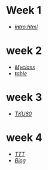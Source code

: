 # Week 1
* [*intro.html*](https://github.com/BLLI/107-1-static-webpage-BLLI/blob/master/week01/intro.html)
# week 2
* [*Myclass*](https://github.com/BLLI/107-1-static-webpage-BLLI/blob/master/week02/Myclass.html)
* [*table*](https://github.com/BLLI/107-1-static-webpage-BLLI/blob/master/week02/table.html)
# week 3
* [*TKU60*](https://github.com/BLLI/107-1-static-webpage-BLLI/blob/master/week03/tku60.html)
# week 4
* [*TTT*](https://github.com/BLLI/107-1-static-webpage-BLLI/blob/master/week04/ttt.html)
* [*Blog*](https://github.com/BLLI/107-1-static-webpage-BLLI/blob/master/week04/blog.html)
<!--stackedit_data:
eyJoaXN0b3J5IjpbLTQwNDM5NTk3OV19
-->